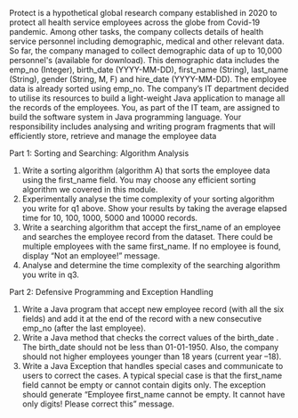 Protect is a hypothetical global research company established in 2020 to protect all health service
employees across the globe from Covid-19 pandemic. Among other tasks, the company collects
details of health service personnel including demographic, medical and other relevant data. So far,
the company managed to collect demographic data of up to 10,000 personnel's (available for
download). This demographic data includes the emp_no (Integer), birth_date (YYYY-MM-DD),
first_name (String), last_name (String), gender (String, M, F) and hire_date (YYYY-MM-DD). The
employee data is already sorted using emp_no. The company’s IT department decided to utilise its
resources to build a light-weight Java application to manage all the records of the employees.
You, as part of the IT team, are assigned to build the software system in Java programming language.
Your responsibility includes analysing and writing program fragments that will efficiently store,
retrieve and manage the employee data

Part 1: Sorting and Searching: Algorithm Analysis
1. Write a sorting algorithm (algorithm A) that sorts the employee data using the first_name
field. You may choose any efficient sorting algorithm we covered in this module.
2. Experimentally analyse the time complexity of your sorting algorithm you write for q1
above. Show your results by taking the average elapsed time for 10, 100, 1000, 5000 and
10000 records.
3. Write a searching algorithm that accept the first_name of an employee and searches the
employee record from the dataset. There could be multiple employees with the same
first_name. If no employee is found, display “Not an employee!” message.
4. Analyse and determine the time complexity of the searching algorithm you write in q3.

Part 2: Defensive Programming and Exception Handling
1. Write a Java program that accept new employee record (with all the six fields) and add it at
the end of the record with a new consecutive emp_no (after the last employee).
2. Write a Java method that checks the correct values of the birth_date . The birth_date should
not be less than 01-01-1950. Also, the company should not higher employees younger than
18 years (current year –18). 
3. Write a Java Exception that handles special cases and communicate to users to correct the
cases. A typical special case is that the first_name field cannot be empty or cannot contain
digits only. The exception should generate “Employee first_name cannot be empty. It
cannot have only digits! Please correct this” message. 

